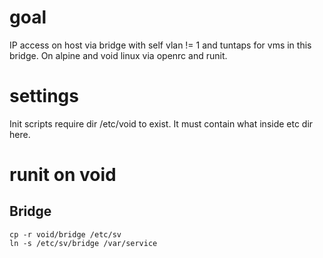 # goal
IP access on host via bridge with self vlan != 1
and tuntaps for vms in this bridge.
On alpine and void linux via openrc and runit.

# settings
Init scripts require dir /etc/void to exist.
It must contain what inside etc dir here.

# runit on void
## Bridge
```
cp -r void/bridge /etc/sv
ln -s /etc/sv/bridge /var/service
```

